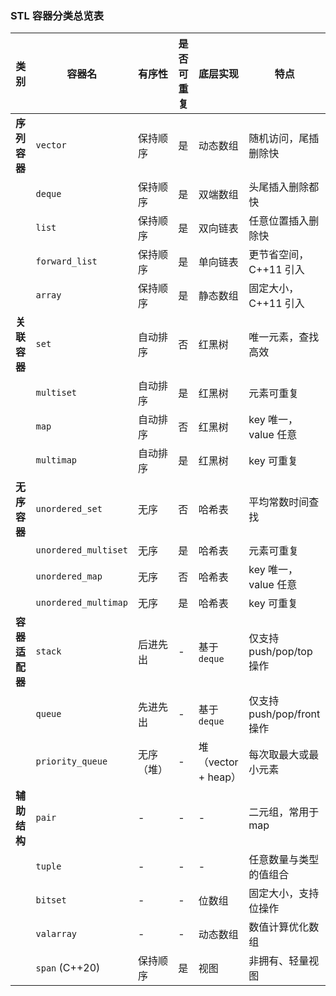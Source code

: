 ### STL 容器分类总览表

| 类别           | 容器名               | 有序性     | 是否可重复 | 底层实现            | 特点                       |
| -------------- | -------------------- | ---------- | ---------- | ------------------- | -------------------------- |
| **序列容器**   | `vector`             | 保持顺序   | 是         | 动态数组            | 随机访问，尾插删除快       |
|                | `deque`              | 保持顺序   | 是         | 双端数组            | 头尾插入删除都快           |
|                | `list`               | 保持顺序   | 是         | 双向链表            | 任意位置插入删除快         |
|                | `forward_list`       | 保持顺序   | 是         | 单向链表            | 更节省空间，C++11 引入     |
|                | `array`              | 保持顺序   | 是         | 静态数组            | 固定大小，C++11 引入       |
| **关联容器**   | `set`                | 自动排序   | 否         | 红黑树              | 唯一元素，查找高效         |
|                | `multiset`           | 自动排序   | 是         | 红黑树              | 元素可重复                 |
|                | `map`                | 自动排序   | 否         | 红黑树              | key 唯一，value 任意       |
|                | `multimap`           | 自动排序   | 是         | 红黑树              | key 可重复                 |
| **无序容器**   | `unordered_set`      | 无序       | 否         | 哈希表              | 平均常数时间查找           |
|                | `unordered_multiset` | 无序       | 是         | 哈希表              | 元素可重复                 |
|                | `unordered_map`      | 无序       | 否         | 哈希表              | key 唯一，value 任意       |
|                | `unordered_multimap` | 无序       | 是         | 哈希表              | key 可重复                 |
| **容器适配器** | `stack`              | 后进先出   | -          | 基于 `deque`        | 仅支持 push/pop/top 操作   |
|                | `queue`              | 先进先出   | -          | 基于 `deque`        | 仅支持 push/pop/front 操作 |
|                | `priority_queue`     | 无序（堆） | -          | 堆（vector + heap） | 每次取最大或最小元素       |
| **辅助结构**   | `pair`               | -          | -          | -                   | 二元组，常用于 map         |
|                | `tuple`              | -          | -          | -                   | 任意数量与类型的值组合     |
|                | `bitset`             | -          | -          | 位数组              | 固定大小，支持位操作       |
|                | `valarray`           | -          | -          | 动态数组            | 数值计算优化数组           |
|                | `span` (C++20)       | 保持顺序   | 是         | 视图                | 非拥有、轻量视图           |